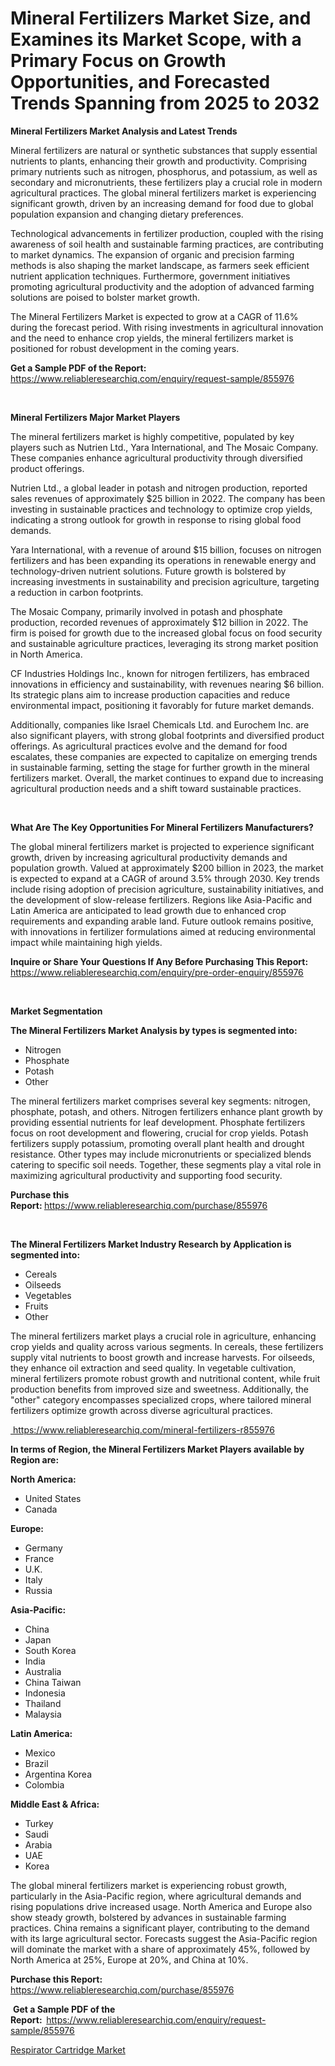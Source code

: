 <p><h1>Mineral Fertilizers Market Size, and Examines its Market Scope, with a Primary Focus on Growth Opportunities, and Forecasted Trends Spanning from 2025 to 2032</h1></p><p><strong>Mineral Fertilizers Market Analysis and Latest Trends</strong></p>
<p><p>Mineral fertilizers are natural or synthetic substances that supply essential nutrients to plants, enhancing their growth and productivity. Comprising primary nutrients such as nitrogen, phosphorus, and potassium, as well as secondary and micronutrients, these fertilizers play a crucial role in modern agricultural practices. The global mineral fertilizers market is experiencing significant growth, driven by an increasing demand for food due to global population expansion and changing dietary preferences. </p><p>Technological advancements in fertilizer production, coupled with the rising awareness of soil health and sustainable farming practices, are contributing to market dynamics. The expansion of organic and precision farming methods is also shaping the market landscape, as farmers seek efficient nutrient application techniques. Furthermore, government initiatives promoting agricultural productivity and the adoption of advanced farming solutions are poised to bolster market growth. </p><p>The Mineral Fertilizers Market is expected to grow at a CAGR of 11.6% during the forecast period. With rising investments in agricultural innovation and the need to enhance crop yields, the mineral fertilizers market is positioned for robust development in the coming years.</p></p>
<p><strong>Get a Sample PDF of the Report:&nbsp;</strong> <a href="https://www.reliableresearchiq.com/enquiry/request-sample/855976?utm_campaign=3452&utm_medium=2&utm_source=Github&utm_content=ia&utm_term=01042025&utm_id=mineral-fertilizers">https://www.reliableresearchiq.com/enquiry/request-sample/855976</a></p>
<p>&nbsp;</p>
<p><strong>Mineral Fertilizers Major Market Players</strong></p>
<p><p>The mineral fertilizers market is highly competitive, populated by key players such as Nutrien Ltd., Yara International, and The Mosaic Company. These companies enhance agricultural productivity through diversified product offerings.</p><p>Nutrien Ltd., a global leader in potash and nitrogen production, reported sales revenues of approximately $25 billion in 2022. The company has been investing in sustainable practices and technology to optimize crop yields, indicating a strong outlook for growth in response to rising global food demands.</p><p>Yara International, with a revenue of around $15 billion, focuses on nitrogen fertilizers and has been expanding its operations in renewable energy and technology-driven nutrient solutions. Future growth is bolstered by increasing investments in sustainability and precision agriculture, targeting a reduction in carbon footprints.</p><p>The Mosaic Company, primarily involved in potash and phosphate production, recorded revenues of approximately $12 billion in 2022. The firm is poised for growth due to the increased global focus on food security and sustainable agriculture practices, leveraging its strong market position in North America.</p><p>CF Industries Holdings Inc., known for nitrogen fertilizers, has embraced innovations in efficiency and sustainability, with revenues nearing $6 billion. Its strategic plans aim to increase production capacities and reduce environmental impact, positioning it favorably for future market demands.</p><p>Additionally, companies like Israel Chemicals Ltd. and Eurochem Inc. are also significant players, with strong global footprints and diversified product offerings. As agricultural practices evolve and the demand for food escalates, these companies are expected to capitalize on emerging trends in sustainable farming, setting the stage for further growth in the mineral fertilizers market. Overall, the market continues to expand due to increasing agricultural production needs and a shift toward sustainable practices.</p></p>
<p>&nbsp;</p>
<p><strong>What Are The Key Opportunities For Mineral Fertilizers Manufacturers?</strong></p>
<p><p>The global mineral fertilizers market is projected to experience significant growth, driven by increasing agricultural productivity demands and population growth. Valued at approximately $200 billion in 2023, the market is expected to expand at a CAGR of around 3.5% through 2030. Key trends include rising adoption of precision agriculture, sustainability initiatives, and the development of slow-release fertilizers. Regions like Asia-Pacific and Latin America are anticipated to lead growth due to enhanced crop requirements and expanding arable land. Future outlook remains positive, with innovations in fertilizer formulations aimed at reducing environmental impact while maintaining high yields.</p></p>
<p><strong>Inquire or Share Your Questions If Any Before Purchasing This Report:</strong> <a href="https://www.reliableresearchiq.com/enquiry/pre-order-enquiry/855976?utm_campaign=3452&utm_medium=2&utm_source=Github&utm_content=ia&utm_term=01042025&utm_id=mineral-fertilizers">https://www.reliableresearchiq.com/enquiry/pre-order-enquiry/855976</a></p>
<p>&nbsp;</p>
<p><strong>Market Segmentation</strong></p>
<p><strong>The Mineral Fertilizers Market Analysis by types is segmented into:</strong></p>
<p><ul><li>Nitrogen</li><li>Phosphate</li><li>Potash</li><li>Other</li></ul></p>
<p><p>The mineral fertilizers market comprises several key segments: nitrogen, phosphate, potash, and others. Nitrogen fertilizers enhance plant growth by providing essential nutrients for leaf development. Phosphate fertilizers focus on root development and flowering, crucial for crop yields. Potash fertilizers supply potassium, promoting overall plant health and drought resistance. Other types may include micronutrients or specialized blends catering to specific soil needs. Together, these segments play a vital role in maximizing agricultural productivity and supporting food security.</p></p>
<p><strong>Purchase this Report:&nbsp;</strong><a href="https://www.reliableresearchiq.com/purchase/855976?utm_campaign=3452&utm_medium=2&utm_source=Github&utm_content=ia&utm_term=01042025&utm_id=mineral-fertilizers">https://www.reliableresearchiq.com/purchase/855976</a></p>
<p>&nbsp;</p>
<p><strong>The Mineral Fertilizers Market Industry Research by Application is segmented into:</strong></p>
<p><ul><li>Cereals</li><li>Oilseeds</li><li>Vegetables</li><li>Fruits</li><li>Other</li></ul></p>
<p><p>The mineral fertilizers market plays a crucial role in agriculture, enhancing crop yields and quality across various segments. In cereals, these fertilizers supply vital nutrients to boost growth and increase harvests. For oilseeds, they enhance oil extraction and seed quality. In vegetable cultivation, mineral fertilizers promote robust growth and nutritional content, while fruit production benefits from improved size and sweetness. Additionally, the "other" category encompasses specialized crops, where tailored mineral fertilizers optimize growth across diverse agricultural practices.</p></p>
<p><a href="https://www.reliableresearchiq.com/mineral-fertilizers-r855976?utm_campaign=3452&utm_medium=2&utm_source=Github&utm_content=ia&utm_term=01042025&utm_id=mineral-fertilizers">&nbsp;https://www.reliableresearchiq.com/mineral-fertilizers-r855976</a></p>
<p><strong>In terms of Region, the Mineral Fertilizers Market Players available by Region are:</strong></p>
<p>
    <p> <strong> North America: </strong>
        <ul>
            <li>United States</li>
            <li>Canada</li>
        </ul>
        </p> 
    <p> <strong> Europe: </strong>
        <ul>
            <li>Germany</li>
            <li>France</li>
            <li>U.K.</li>
            <li>Italy</li>
            <li>Russia</li>
        </ul>
        </p> 
    <p> <strong> Asia-Pacific: </strong>
        <ul>
            <li>China</li>
            <li>Japan</li>
            <li>South Korea</li>
            <li>India</li>
            <li>Australia</li>
            <li>China Taiwan</li>
            <li>Indonesia</li>
            <li>Thailand</li>
            <li>Malaysia</li>
        </ul>
        </p> 
    <p> <strong> Latin America: </strong>
        <ul>
            <li>Mexico</li>
            <li>Brazil</li>
            <li>Argentina Korea</li>
            <li>Colombia</li>
        </ul>
        </p> 
    <p> <strong> Middle East & Africa: </strong>
        <ul>
            <li>Turkey</li>
            <li>Saudi</li>
            <li>Arabia</li>
            <li>UAE</li>
            <li>Korea</li>
        </ul>
    </p>
    </p>
<p><p>The global mineral fertilizers market is experiencing robust growth, particularly in the Asia-Pacific region, where agricultural demands and rising populations drive increased usage. North America and Europe also show steady growth, bolstered by advances in sustainable farming practices. China remains a significant player, contributing to the demand with its large agricultural sector. Forecasts suggest the Asia-Pacific region will dominate the market with a share of approximately 45%, followed by North America at 25%, Europe at 20%, and China at 10%.</p></p>
<p><strong>Purchase this Report: </strong><a href="https://www.reliableresearchiq.com/purchase/855976?utm_campaign=3452&utm_medium=2&utm_source=Github&utm_content=ia&utm_term=01042025&utm_id=mineral-fertilizers">https://www.reliableresearchiq.com/purchase/855976</a></p>
<p>&nbsp;<strong>Get a Sample PDF of the Report:&nbsp;&nbsp;</strong><a href="https://www.reliableresearchiq.com/enquiry/request-sample/855976?utm_campaign=3452&utm_medium=2&utm_source=Github&utm_content=ia&utm_term=01042025&utm_id=mineral-fertilizers">https://www.reliableresearchiq.com/enquiry/request-sample/855976</a></p>
<p><strong></strong></p>
<p><p><a href="https://github.com/hamremunazm4/Market-Research-Report-List-1/blob/main/respirator-cartridge-market.md?utm_campaign=3452&utm_medium=2&utm_source=Github&utm_content=ia&utm_term=01042025&utm_id=mineral-fertilizers">Respirator Cartridge Market</a></p></p>